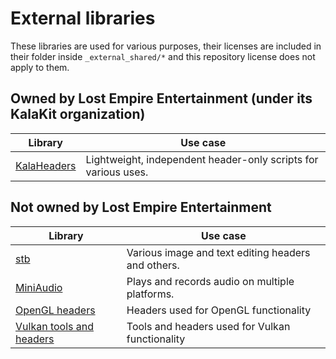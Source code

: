 # External libraries

These libraries are used for various purposes, their licenses are included in their folder inside `_external_shared/*` and this repository license does not apply to them.

## Owned by Lost Empire Entertainment (under its KalaKit organization)

| Library                                                         | Use case                                                       |
|-----------------------------------------------------------------|----------------------------------------------------------------|
| [KalaHeaders](https://github.com/KalaKit/KalaHeaders)           | Lightweight, independent header-only scripts for various uses. |

## Not owned by Lost Empire Entertainment

| Library                                                              | Use case                                             |
|----------------------------------------------------------------------|------------------------------------------------------|
| [stb](https://github.com/nothings/stb)                               | Various image and text editing headers and others.   |
| [MiniAudio](https://github.com/mackron/miniaudio)                    | Plays and records audio on multiple platforms.       |
| [OpenGL headers](https://github.com/KhronosGroup/OpenGL-Registry)    | Headers used for OpenGL functionality                |
| [Vulkan tools and headers](https://www.lunarg.com/vulkan-sdk/)       | Tools and headers used for Vulkan functionality      |